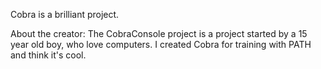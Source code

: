 Cobra is a brilliant project.


About the creator: The CobraConsole project is a project started by a 15 year old boy, who love computers. I created Cobra for training with PATH and think it's cool.

